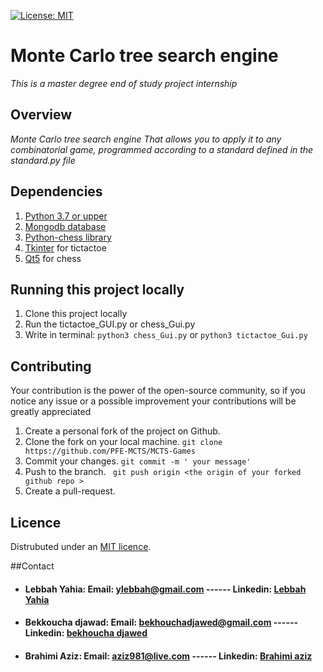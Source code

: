 [![License: MIT](https://img.shields.io/badge/License-MIT-yellow.svg)](https://opensource.org/licenses/MIT)

# Monte Carlo tree search engine
_This is a master degree end of study project internship_

## Overview

_Monte Carlo tree search engine That allows you to apply it to any combinatorial game, programmed according to a standard defined in the standard.py file_

## Dependencies

1. [Python 3.7 or upper](https://www.python.org)
2. [Mongodb database](https://www.mongodb.com)
3. [Python-chess library](https://python-chess.readthedocs.io/en/latest/index.html#)
4. [Tkinter](https://docs.python.org/fr/3/library/tkinter.html) for tictactoe
5. [Qt5](https://doc.qt.io/qtforpython/)  for chess

## Running this project locally

1. Clone this project locally
2. Run the tictactoe_GUI.py or chess_Gui.py
3. Write in terminal: ```python3 chess_Gui.py``` or ```python3 tictactoe_Gui.py```


## Contributing
Your contribution is the power of the open-source community, so if you notice any issue or a possible improvement your contributions will be greatly appreciated

1. Create a personal fork of the project on Github.
2. Clone the fork on your local machine. ``` git clone https://github.com/PFE-MCTS/MCTS-Games ```
3. Commit your changes. ```git commit -m ' your message'```
4. Push to the branch.  ``` git push origin <the origin of your forked github repo >```
5. Create a pull-request.

 ## Licence 
 Distrubuted under an [MIT licence](https://opensource.org/licenses/MIT).
 
 ##Contact
 + #### Lebbah Yahia: Email: ylebbah@gmail.com  ------  Linkedin: [Lebbah Yahia](https://www.linkedin.com/in/yahia-lebbah-3bb9898/)

 + #### Bekkoucha djawad: Email: bekhouchadjawed@gmail.com  ------   Linkedin: [bekhoucha djawed](https://www.linkedin.com/in/djawed-bekhoucha-36666218b/)
 
 + #### Brahimi Aziz: Email: aziz981@live.com  ------   Linkedin: [Brahimi aziz](https://www.linkedin.com/in/aziz-brahimi-31621a207/)
 
 
